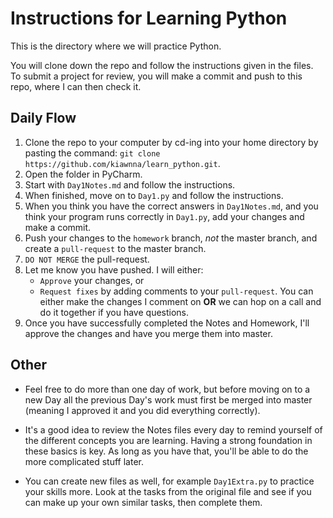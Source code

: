 # Instructions for Learning Python
This is the directory where we will practice Python.

You will clone down the repo and follow the instructions given in the files. To submit a project for review, you will
make a commit and push to this repo, where I can then check it.

## Daily Flow
1. Clone the repo to your computer by cd-ing into your home directory by pasting the command: `git clone https://github.com/kiawnna/learn_python.git`.
2. Open the folder in PyCharm.
3. Start with `Day1Notes.md` and follow the instructions.
4. When finished, move on to `Day1.py` and follow the instructions.
5. When you think you have the correct answers in `Day1Notes.md`, and you think your program runs correctly in `Day1.py`,
add your changes and make a commit.
6. Push your changes to the `homework` branch, *not* the master branch, and create a `pull-request` to the master branch.
7. `DO NOT MERGE` the pull-request.
7. Let me know you have pushed. I will either:
    * `Approve` your changes, or 
    * `Request fixes` by adding comments to your `pull-request`. You can either make the changes I comment on **OR** we 
    can hop on a call and do it together if you have questions.
8. Once you have successfully completed the Notes and Homework, I'll approve the changes and have you merge them into master.

## Other
* Feel free to do more than one day of work, but before moving on to a new Day all the previous Day's work must first be
merged into master (meaning I approved it and you did everything correctly).
  
* It's a good idea to review the Notes files every day to remind yourself of the different concepts you are learning. Having
a strong foundation in these basics is key. As long as you have that, you'll be able to do the more complicated stuff later.
  
* You can create new files as well, for example `Day1Extra.py` to practice your skills more. Look at the tasks from the 
original file and see if you can make up your own similar tasks, then complete them.
